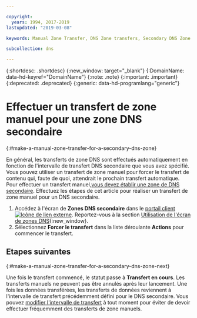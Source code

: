 ```yaml
---

copyright:
  years: 1994, 2017-2019
lastupdated: "2019-03-08"

keywords: Manual Zone Transfer, DNS Zone transfers, Secondary DNS Zone

subcollection: dns

---
```


{:shortdesc: .shortdesc}
{:new_window: target="_blank"}
{:DomainName: data-hd-keyref="DomainName"}
{:note: .note}
{:important: .important}
{:deprecated: .deprecated}
{:generic: data-hd-programlang="generic"}


# Effectuer un transfert de zone manuel pour une zone DNS secondaire
{:#make-a-manual-zone-transfer-for-a-secondary-dns-zone}

En général, les transferts de zone DNS sont effectués automatiquement en fonction de l'intervalle de transfert DNS secondaire que vous avez spécifié. Vous pouvez utiliser un transfert de zone manuel pour forcer le transfert de contenu qui, faute de quoi, attendrait le prochain transfert automatique. Pour effectuer un transfert manuel,[vous devez établir une zone de DNS secondaire](/docs/infrastructure/dns?topic=dns-add-a-secondary-dns-zone). Effectuez les étapes de cet article pour réaliser un transfert de zone manuel pour un DNS secondaire.

1. Accédez à l'écran de **Zones DNS secondaire** dans le [portail client ![Icône de lien externe](../../icons/launch-glyph.svg "Icône de lien externe")](https://{DomainName}/). Reportez-vous à la section [Utilisation de l'écran de zones DNS](/docs/infrastructure/dns?topic=dns-how-to-use-the-domain-registration-screen){:new_window}.
2. Sélectionnez **Forcer le transfert** dans la liste déroulante **Actions** pour commencer le transfert.

## Etapes suivantes
{:#make-a-manual-zone-transfer-for-a-secondary-dns-zone-next}

Une fois le transfert commencé, le statut passe à **Transfert en cours**. Les transferts manuels ne peuvent pas être annulés après leur lancement. Une fois les données transférées, les transferts de données reviennent à l'intervalle de transfert précédemment défini pour le DNS secondaire. Vous pouvez [modifier l'intervalle de transfert](/docs/infrastructure/dns?topic=dns-edit-a-secondary-dns-zone) à tout moment pour éviter de devoir effectuer fréquemment des transferts de zone manuels.

